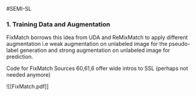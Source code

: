 #SEMI-SL 

### 1. Training Data and Augmentation

FixMatch borrows this idea from UDA and ReMixMatch to apply different augmentation i.e weak augmentation on unlabeled image for the pseudo-label generation and strong augmentation on unlabeled image for prediction.

Code for FixMatch 
Sources 60,61,6 offer wide intros to SSL (perhaps not needed anymore)

![[FixMatch.pdf]]